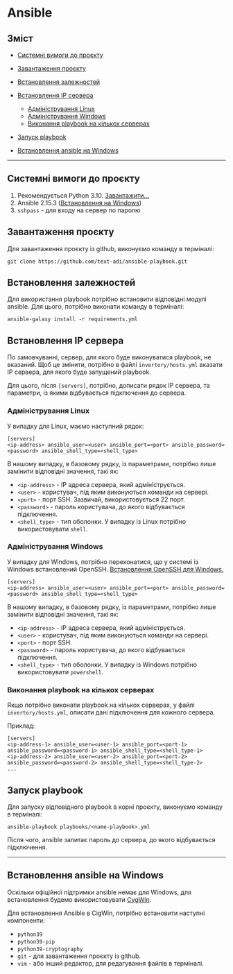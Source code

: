 # Ansible

## Зміст

* [Системні вимоги до проєкту](#системні-вимоги-до-проєкту)
* [Завантаження проєкту](#завантаження-проєкту)
* [Встановлення залежностей](#встановлення-залежностей)
* [Встановлення IP сервера](#встановлення-ip-сервера)
  * [Адміністрування Linux](#адміністрування-linux)
  * [Адміністрування Windows](#адміністрування-windows)
  * [Виконання playbook на кількох серверах](#виконання-playbook-на-кількох-серверах)
* [Запуск playbook](#запуск-playbook)

* [Встановлення ansible на Windows](#встановлення-ansible-на-windows)
---

## Системні вимоги до проєкту

1. Рекомендується Python 3.10. [Завантажити...](https://www.python.org/downloads/release/python-31011/)
2. Ansible 2.15.3 ([Встановлення на Windows](#встановлення-ansible-на-windows))
3. `sshpass` - для входу на сервер по паролю

## Завантаження проєкту

Для завантаження проєкту із github, виконуємо команду в терміналі:
```shell
git clone https://github.com/text-adi/ansible-playbook.git
```

## Встановлення залежностей

Для використання playbook потрібно встановити відповідні модулі ansible. Для цього, потрібно виконати команду в терміналі:
```shell
ansible-galaxy install -r requirements.yml
```

## Встановлення IP сервера

По замовчуванні, сервер, для якого буде виконуватися playbook, не вказаний.
Щоб це змінити, потрібно в файлі `invertory/hosts.yml` вказати IP сервера, для якого буде запущений playbook.

Для цього, після `[servers]`, потрібно, дописати рядок IP сервера, 
та параметри, із якими відбувається підключення до сервера.


### Адміністрування Linux

У випадку для Linux, маємо наступний рядок:

```
[servers]
<ip-address> ansible_user=<user> ansible_port=<port> ansible_password=<password> ansible_shell_type=<shell_type>
```

В нашому випадку, в базовому рядку, із параметрами, потрібно лише замінити відповідні значення, такі як:
* `<ip-address>` - IP адреса сервера, який адмініструється.
* `<user>` - користувач, під яким виконуються команди на сервері.
* `<port>` - порт SSH. Зазвичай, використовується 22 порт.
* `<password>` - пароль користувача, до якого відбувається підключення.
* `<shell_type>` - тип оболонки. У випадку із Linux потрібно використовувати `shell`.


### Адміністрування Windows

У випадку для Windows, потрібно переконатися, що у системі із Windows встановлений OpenSSH. [Встановлення OpenSSH для Windows.](#https://docs.ansible.com/ansible/latest/os_guide/windows_setup.html#windows-ssh-setup)

```
[servers]
<ip-address> ansible_user=<user> ansible_port=<port> ansible_password=<password> ansible_shell_type=<shell_type>
```

В нашому випадку, в базовому рядку, із параметрами, потрібно лише замінити відповідні значення, такі як:
* `<ip-address>` - IP адреса сервера, який адмініструється.
* `<user>` - користувач, під яким виконуються команди на сервері.
* `<port>` - порт SSH.
* `<password>` - пароль користувача, до якого відбувається підключення.
* `<shell_type>` - тип оболонки. У випадку із Windows потрібно використовувати `powershell`.

### Виконання playbook на кількох серверах

Якщо потрібно виконати playbook на кількох серверах, у файлі `invertory/hosts.yml`, 
описати дані підключення для кожного сервера.

Приклад:
```
[servers]
<ip-address-1> ansible_user=<user-1> ansible_port=<port-1> ansible_password=<password-1> ansible_shell_type=<shell_type-1>
<ip-address-2> ansible_user=<user-2> ansible_port=<port-2> ansible_password=<password-2> ansible_shell_type=<shell_type-2>
...
```


## Запуск playbook

Для запуску відповідного playbook в корні проєкту, виконуємо команду в терміналі:

```shell
ansible-playbook playbooks/<name-playbook>.yml
```

Після чого, ansible запитає пароль до сервера, до якого відбувається підключення.


---

## Встановлення ansible на Windows

Оскільки офіційної підтримки ansible немає для Windows, для встановлення будемо використовувати [CygWin](https://www.cygwin.com/install.html).

Для встановлення Ansible в CigWin, потрібно встановити наступні компоненти:

* `python39`
* `python39-pip`
* `python39-cryptography`
* `git` - для завантаження проєкту із github.
* `vim` - або інший редактор, для редагування файлів в терміналі.

